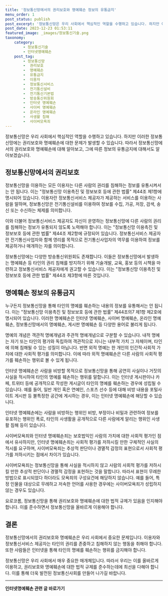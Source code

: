 ```yaml
---
title: '정보통신망에서의 권리보호와 명예훼손 정보의 유통금지'
menu_order: 1
post_status: publish
post_excerpt: '정보통신망은 우리 사회에서 핵심적인 역할을 수행하고 있습니다. 하지만 이러한 정보통신망에는 권리보호와 명예훼손에 대한 문제가 발생할 수 있습니다. 따라서 정보통신망에서의 권리보호와 명예훼손에 대해 알아보고, 그에 따른 정보의 유통금지에 대해서도 알아보겠습니다.'
post_date: 2023-12-23 01:53:11
featured_image: _images/정보통신기술.png
taxonomy:
    category:
        - 정보통신기술
        - 인터넷명예훼손
    post_tag:
        - 정보통신망
        -  권리보호
        -  명예훼손
        -  유통금지
        -  이용자
        -  정보통신서비스
        -  전기통신설비
        -  전기통신기본법
        -  방송통신위원회
        -  인터넷 명예훼손
        -  사이버 명예훼손
        -  온라인 명예훼손
        -  사생활 침해
        -  사이버모욕죄
---
```



정보통신망은 우리 사회에서 핵심적인 역할을 수행하고 있습니다. 하지만 이러한 정보통신망에는 권리보호와 명예훼손에 대한 문제가 발생할 수 있습니다. 따라서 정보통신망에서의 권리보호와 명예훼손에 대해 알아보고, 그에 따른 정보의 유통금지에 대해서도 알아보겠습니다.

## 정보통신망에서의 권리보호
정보통신망을 이용하는 모든 이용자는 다른 사람의 권리를 침해하는 정보를 유통시켜서는 안 됩니다. 이는 "정보통신망 이용촉진 및 정보보호 등에 관한 법률" 제44조 제1항에 명시되어 있습니다. 이용자란 정보통신서비스 제공자가 제공하는 서비스를 이용하는 사람을 말하며, 정보통신망은 전기통신설비를 이용하여 정보를 수집, 가공, 저장, 검색, 송신 또는 수신하는 체제를 의미합니다.

이와 더불어 정보통신서비스 제공자도 자신이 운영하는 정보통신망에 다른 사람의 권리를 침해하는 정보가 유통되지 않도록 노력해야 합니다. 이는 "정보통신망 이용촉진 및 정보보호 등에 관한 법률" 제44조 제2항에 규정되어 있습니다. 정보통신서비스 제공자란 전기통신사업자와 함께 영리를 목적으로 전기통신사업자의 역무를 이용하여 정보를 제공하거나 매개하는 자를 의미합니다.

정보통신망에는 다양한 방송통신위원회도 존재합니다. 이들은 정보통신망에서 발생하는 명예훼손 등 타인의 권리 침해를 방지하기 위해 기술개발, 교육, 홍보 등의 시책을 마련하고 정보통신서비스 제공자에게 권고할 수 있습니다. 이는 "정보통신망 이용촉진 및 정보보호 등에 관한 법률" 제44조 제3항에 따른 것입니다.

## 명예훼손 정보의 유통금지
누구든지 정보통신망을 통해 타인의 명예를 훼손하는 내용의 정보를 유통해서는 안 됩니다. 이는 "정보통신망 이용촉진 및 정보보호 등에 관한 법률" 제44조의7 제1항 제2호에 명시되어 있습니다. 이러한 명예훼손은 인터넷 명예훼손, 사이버 명예훼손, 온라인 명예훼손, 정보통신망에서의 명예훼손, 게시판 명예훼손 등 다양한 용어로 불리게 됩니다.

명예의 개념은 객관적 명예개념과 주관적 명예개념으로 구분할 수 있습니다. 내적 명예는 자기 또는 타인의 평가와 독립하여 객관적으로 지니는 내부적 가치 그 자체이며, 타인에 의해 침해될 수 있는 성질이 아닙니다. 반면 외적 명예는 한 개인의 인간적·사회적 가치에 대한 사회적 평가를 의미합니다. 이에 따라 외적 명예훼손은 다른 사람의 사회적 평가를 훼손하는 행위로 볼 수 있게 됩니다.

인터넷 명예훼손은 사람을 비방할 목적으로 정보통신망을 통해 공연히 사실이나 거짓의 사실을 적시하여 타인의 명예를 훼손하는 행위를 말합니다. 이는 인터넷 게시판이나 카페, 트위터 등에 공개적으로 작성한 게시글이 타인의 명예를 훼손하는 경우에 성립될 수 있습니다. 예를 들어, 일반 개인 혹은 연예인, 스포츠 선수 등에 대해 비방 내용을 포털사이트 게시판 등 불특정한 공간에 게시하는 경우, 이는 인터넷 명예훼손에 해당할 수 있습니다.

인터넷 명예훼손에는 사람을 비방하는 행위인 비방, 부정이나 비밀과 관련하여 정보를 유포하는 행위인 폭로, 타인의 사생활을 공개적으로 다른 사람에게 알리는 행위인 사생활 침해 등이 있습니다.

사이버모욕죄와 인터넷 명예훼손죄는 보호법익인 사람의 가치에 대한 사회적 평가인 점에서 유사하지만, 인터넷 명예훼손죄는 사회적 평가를 저하시킬 만한 구체적인 사실의 적시를 요구하며, 사이버모욕죄는 추상적 판단이나 경멸적 감정의 표현으로서 사회적 평가를 저하시키는 점에서 차이가 있습니다.

사이버모욕죄는 정보통신망을 통해 사실을 적시하지 않고 사람의 사회적 평가를 저하시킬 만한 추상적 판단이나 경멸적 감정을 표현하는 것을 말합니다. 따라서 표현이 무례한 방법으로 표시되었다 하더라도 모욕죄의 구성요건에 해당하지 않습니다. 예를 들어, 특정 인물을 대상으로 무례하고 저속한 언어를 사용한 경우에는 사이버모욕죄가 성립하지 않는 경우도 있습니다.

요로코롬, 정보통신망을 통해 권리보호와 명예훼손에 대한 법적 규제가 있음을 인지해야 합니다. 이를 준수하면서 정보통신망을 올바르게 이용해야 합니다.

## 결론
정보통신망에서의 권리보호와 명예훼손은 우리 사회에서 중요한 문제입니다. 이용자와 정보통신서비스 제공자는 타인의 권리를 존중하고 침해하지 않는 행동을 취해야 합니다. 또한 사람들은 인터넷을 통해 타인의 명예를 훼손하는 행위를 금지해야 합니다.

정보통신망은 우리 사회에서 매우 중요한 매개체입니다. 따라서 우리는 이를 올바르게 이용하고, 권리보호와 명예훼손에 대한 법적 규제를 준수하는데에 최선을 다해야 합니다. 이를 통해 더욱 발전된 정보통신사회를 만들어 나가길 바랍니다.
<!-- wp:separator -->
<hr class="wp-block-separator has-alpha-channel-opacity"/>
<!-- /wp:separator -->

<!-- wp:group {"backgroundColor":"base","layout":{"type":"constrained"}} -->
<div class="wp-block-group has-base-background-color has-background"><!-- wp:paragraph {"align":"center","fontSize":"medium"} -->
<p class="has-text-align-center has-large-font-size"><strong>인터넷명예훼손 관련 글 바로가기</strong></p>
<!-- /wp:paragraph -->


<!-- wp:latest-posts
{"categories":[{"id":35305,"count":19,"description":"","link":"https://uknowlaw.com/category/%ec%9d%b8%ed%84%b0%eb%84%b7%eb%aa%85%ec%98%88%ed%9b%bc%ec%86%90/","name":"인터넷명예훼손","slug":"인터넷명예훼손","taxonomy":"category","parent":0,"meta":[],"_links":{"self":[{"href":"https://uknowlaw.com/wp-json/wp/v2/categories/35305"}],"collection":[{"href":"https://uknowlaw.com/wp-json/wp/v2/categories"}],"about":[{"href":"https://uknowlaw.com/wp-json/wp/v2/taxonomies/category"}],"wp:post_type":[{"href":"https://uknowlaw.com/wp-json/wp/v2/posts?categories=35305"}],"curies":[{"name":"wp","href":"https://api.w.org/{rel}","templated":true}]}}],"postsToShow":100,"excerptLength":28,"postLayout":"grid","columns":2,"featuredImageAlign":"left","featuredImageSizeSlug":"large","fontSize":"small"} /--></div>
<!-- /wp:group -->
